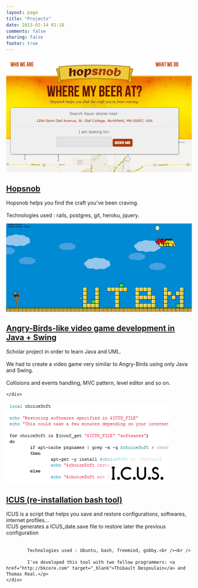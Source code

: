 ```yaml
---
layout: page
title: "Projects"
date: 2013-02-14 01:18
comments: false
sharing: false
footer: true
---
```


<div class="project_item">
    <div class="project_item_thumbnail">
        <img src="../images/projects/hopsnob.png" />
    </div>
    <div class="project_item_side">
        <h2><a href="http://www.hopsnob.co" target="_blank">Hopsnob</a></h2>
        <p class="project_item_description">Hopsnob helps you find the craft you've been craving.<br /><br />
        Technologies used : rails, postgres, git, heroku, jquery.</p>
    </div>
</div>
<div class="clearfix"></div>


<div class="project_item">
    <div class="project_item_thumbnail">
        <img src="../images/projects/angry_utbm.png" />
    </div>
    <div class="project_item_side">
        <h2><a href="https://github.com/benjamin-guillet/angry-utbm" target="_blank">Angry-Birds-like video game development in Java + Swing</a></h2>
        <p class="project_item_description">
           Scholar project in order to learn Java and UML.<br /><br />
           We had to create a video game very similar to Angry-Birds using only Java and Swing.<br /><br />
           Collisions and events handling, MVC pattern, level editor and so on.</p>

    </div>
</div>
<div class="clearfix"></div>


<div class="project_item">
    <div class="project_item_thumbnail">
        <img src="../images/projects/icus.jpg" />
    </div>
    <div class="project_item_side">
        <h2><a href="https://github.com/benjamin-guillet/ICUS" target="_blank">ICUS (re-installation bash tool)</a></h2>
        <p class="project_item_description">
            ICUS is a script that helps you save and restore configurations, softwares, internet profiles...<br />
            ICUS generates a ICUS_date.save file to restore later the previous configuration<br /><br />

            Technologies used : Ubuntu, bash, freemind, gobby.<br /><br />

            I've developed this tool with two fellow programmers: <a href="http://bkcore.com" target="_blank">Thibault Despoulain</a> and Thomas Real.</p>
    </div>
</div>
<div class="clearfix"></div>
